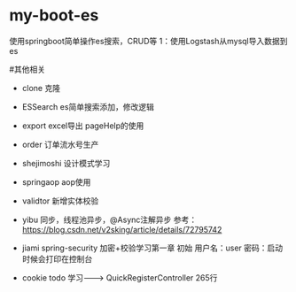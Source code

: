 # my-boot-es
使用springboot简单操作es搜索，CRUD等
1：使用Logstash从mysql导入数据到es

#其他相关
* clone 克隆
* ESSearch es简单搜索添加，修改逻辑
* export excel导出 pageHelp的使用
* order 订单流水号生产
* shejimoshi 设计模式学习
* springaop aop使用
* validtor 新增实体校验
* yibu 同步，线程池异步，@Async注解异步 参考：https://blog.csdn.net/v2sking/article/details/72795742
* jiami spring-security 加密+校验学习第一章 初始 用户名：user 密码：启动时候会打印在控制台

* cookie todo 学习---> QuickRegisterController 265行

